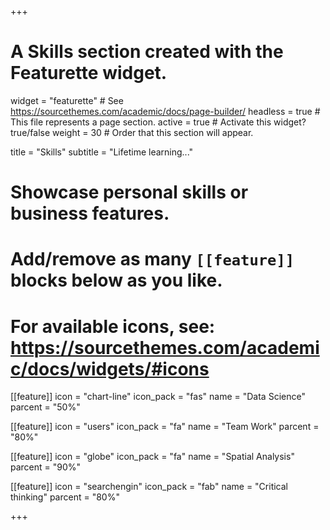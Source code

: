 +++
# A Skills section created with the Featurette widget.
widget = "featurette"  # See https://sourcethemes.com/academic/docs/page-builder/
headless = true  # This file represents a page section.
active = true  # Activate this widget? true/false
weight = 30  # Order that this section will appear.

title = "Skills"
subtitle = "Lifetime learning..."

# Showcase personal skills or business features.
# 
# Add/remove as many `[[feature]]` blocks below as you like.
# 
# For available icons, see: https://sourcethemes.com/academic/docs/widgets/#icons

[[feature]]
  icon = "chart-line"
  icon_pack = "fas"
  name = "Data Science"
  parcent = "50%"
  
[[feature]]
  icon = "users"
  icon_pack = "fa"
  name = "Team Work"
  parcent = "80%"  
  
[[feature]]
  icon = "globe"
  icon_pack = "fa"
  name = "Spatial Analysis"
  parcent = "90%"
  
[[feature]]
  icon = "searchengin"
  icon_pack = "fab"
  name = "Critical thinking"
  parcent = "80%"


+++
